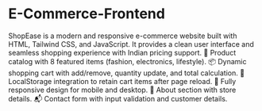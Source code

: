 # E-Commerce-Frontend
ShopEase is a modern and responsive e-commerce website built with HTML, Tailwind CSS, and JavaScript. It provides a clean user interface and seamless shopping experience with Indian pricing support.
🛒 Product catalog with 8 featured items (fashion, electronics, lifestyle).
📦 Dynamic shopping cart with add/remove, quantity update, and total calculation.
💾 LocalStorage integration to retain cart items after page reload.
📱 Fully responsive design for mobile and desktop.
📑 About section with store details.
📬 Contact form with input validation and customer details.
